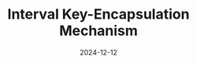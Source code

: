 ---
title: "Interval Key-Encapsulation Mechanism"
authors: Alexander Bienstock, Yevgeniy Dodis, Paul Rösler, and Daniel Wichs
collection: publications
category: 2024
#permalink: 
excerpt: #'This paper is about the number 1. The number 2 is left for future work.'
date: 2024-12-12
venue: "Asiacrypt 2024"
slidesurl: #'http://academicpages.github.io/files/slides1.pdf'
paperurl: 'https://eprint.iacr.org/2024/1454.pdf'
citation: #'Your Name, You. (2009). &quot;Paper Title Number 1.&quot; <i>Journal 1</i>. 1(1).'
---